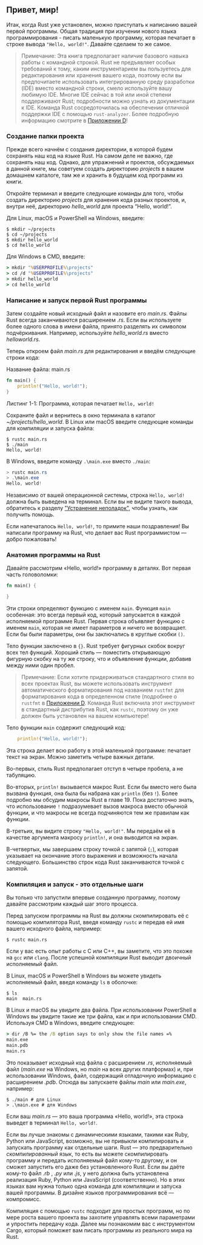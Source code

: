 ## Привет, мир!

Итак, когда Rust уже установлен, можно приступать к написанию вашей первой программы. Общая традиция при изучении нового языка программирования - писать маленькую программу, которая печатает в строке вывода `"Hello, world!"`. Давайте сделаем то же самое.

> Примечание: Эта книга предполагает наличие базового навыка работы с командной строкой. Rust не предъявляет особых требований к тому, каким инструментарием вы пользуетесь для редактирования или хранения вашего кода, поэтому если вы предпочитаете использовать интегрированную среду разработки (IDE) вместо командной строки, смело используйте вашу любимую IDE. Многие IDE сейчас в той или иной степени поддерживают Rust; подробности можно узнать из документации к IDE. Команда Rust сосредоточилась на обеспечении отличной поддержки IDE с помощью `rust-analyzer`. Более подробную информацию смотрите в [Приложении D]<!-- ignore -->!

### Создание папки проекта

Прежде всего начнём с создания директории, в которой будем сохранять наш код на языке Rust. На самом деле не важно, где сохранять наш код. Однако, для упражнений и проектов, обсуждаемых в данной книге, мы советуем создать директорию *projects* в вашем домашнем каталоге, там же и хранить в будущем код программ из книги.

Откройте терминал и введите следующие команды для того, чтобы создать директорию <em>projects</em> для хранения кода разных проектов, и, внутри неё, директорию <em>hello_world</em> для проекта “Hello, world!”.

Для Linux, macOS и PowerShell на Windows, введите:

```console
$ mkdir ~/projects
$ cd ~/projects
$ mkdir hello_world
$ cd hello_world
```

Для Windows в CMD, введите:

```cmd
> mkdir "%USERPROFILE%\projects"
> cd /d "%USERPROFILE%\projects"
> mkdir hello_world
> cd hello_world
```

### Написание и запуск первой Rust программы

Затем создайте новый исходный файл и назовите его *main.rs*. Файлы Rust всегда заканчиваются расширением *.rs*. Если вы используете более одного слова в имени файла, принято разделять их символом подчёркивания. Например, используйте *hello_world.rs* вместо *helloworld.rs*.

Теперь откроем файл *main.rs* для редактирования и введём следующие строки кода:

<span class="filename">Название файла: main.rs</span>

```rust
fn main() {
    println!("Hello, world!");
}
```

<span class="caption">Листинг 1-1: Программа, которая печатает <code>Hello, world!</code></span>

Сохраните файл и вернитесь в окно терминала в каталог *~/projects/hello_world*. В Linux или macOS введите следующие команды для компиляции и запуска файла:

```console
$ rustc main.rs
$ ./main
Hello, world!
```

В Windows, введите команду `.\main.exe` вместо `./main`:

```powershell
> rustc main.rs
> .\main.exe
Hello, world!
```

Независимо от вашей операционной системы, строка `Hello, world!` должна быть выведена на терминал. Если вы не видите такого вывода, обратитесь к разделу ["Устранение неполадок"], чтобы узнать, как получить помощь.

Если напечаталось `Hello, world!`, то примите наши поздравления! Вы написали программу на Rust, что делает вас Rust программистом — добро пожаловать!

### Анатомия программы на Rust

Давайте рассмотрим «Hello, world!» программу в деталях. Вот первая часть головоломки:

```rust
fn main() {

}
```

Эти строки определяют функцию с именем `main`. Функция `main` особенная: это всегда первый код, который запускается в каждой исполняемой программе Rust. Первая строка объявляет функцию с именем `main`, которая не имеет параметров и ничего не возвращает. Если бы были параметры, они бы заключались в круглые скобки `()`.

Тело функции заключено в `{}`. Rust требует фигурных скобок вокруг всех тел функций. Хороший стиль — поместить открывающую фигурную скобку на ту же строку, что и объявление функции, добавив между ними один пробел.

> Примечание: Если хотите придерживаться стандартного стиля во всех проектах Rust, вы можете использовать инструмент автоматического форматирования под названием `rustfmt` для форматирования кода в определенном стиле (подробнее о `rustfmt` в [Приложении D](appendix-04-useful-development-tools.md)<!-- ignore -->. Команда Rust включила этот инструмент в стандартный дистрибутив Rust, как `rustc`, поэтому он уже должен быть установлен на вашем компьютере!

Тело функции `main` содержит следующий код:

```rust
    println!("Hello, world!");
```

Эта строка делает всю работу в этой маленькой программе: печатает текст на экран. Можно заметить четыре важных детали.

Во-первых, стиль Rust предполагает отступ в четыре пробела, а не табуляцию.

Во-вторых, `println!` вызывается макрос Rust. Если бы вместо него была вызвана функция, она была бы набрана как `println` (без `!`). Более подробно мы обсудим макросы Rust в главе 19. Пока достаточно знать, что использование `!` подразумевает вызов макроса вместо обычной функции, и что макросы не всегда подчиняются тем же правилам как функции.

В-третьих, вы видите строку `"Hello, world!"`. Мы передаём её в качестве аргумента макросу `println!`, и она выводится на экран.

В-четвертых, мы завершаем строку точкой с запятой (`;`), которая указывает на окончание этого выражения и возможность начала следующего. Большинство строк кода Rust заканчиваются точкой с запятой.

### Компиляция и запуск - это отдельные шаги

Вы только что запустили впервые созданную программу, поэтому давайте рассмотрим каждый шаг этого процесса.

Перед запуском программы на Rust вы должны скомпилировать её с помощью компилятора Rust, введя команду `rustc` и передав ей имя вашего исходного файла, например:

```console
$ rustc main.rs
```

Если у вас есть опыт работы с C или C++, вы заметите, что это похоже на `gcc` или `clang`. После успешной компиляции Rust выводит двоичный исполняемый файл.

В Linux, macOS и PowerShell в Windows вы можете увидеть исполняемый файл, введя команду `ls` в оболочке:

```console
$ ls
main  main.rs
```

В Linux и macOS вы увидите два файла. При использовании PowerShell в Windows вы увидите такие же три файла, как и при использовании CMD. Используя CMD в Windows, введите следующее:

```cmd
> dir /B %= the /B option says to only show the file names =%
main.exe
main.pdb
main.rs
```

Это показывает исходный код файла с расширением *.rs*, исполняемый файл (*main.exe* на Windows, но *main* на всех других платформах) и, при использовании Windows, файл, содержащий отладочную информацию с расширением *.pdb*. Отсюда вы запускаете файлы *main* или *main.exe*, например:

```console
$ ./main # для Linux
> .\main.exe # для Windows
```

Если ваш *main.rs* — это ваша программа «Hello, world!», эта строка выведет в терминал `Hello, world!`.

Если вы лучше знакомы с динамическими языками, такими как Ruby, Python или JavaScript, возможно, вы не привыкли компилировать и запускать программу как отдельные шаги. Rust — это предварительно *скомпилированный* язык, то есть вы можете скомпилировать программу и передать исполняемый файл кому-то другому, и он сможет запустить его даже без установленного Rust. Если вы даёте кому-то файл *.rb* , *.py* или *.js*, у него должна быть установлена реализация Ruby, Python или JavaScript (соответственно). Но в этих языках вам нужна только одна команда для компиляции и запуска вашей программы. В дизайне языков программирования всё — компромисс.

Компиляция с помощью `rustc` подходит для простых программ, но по мере роста вашего проекта вы захотите управлять всеми параметрами и упростить передачу кода. Далее мы познакомим вас с инструментом Cargo, который поможет вам писать программы из реального мира на Rust.


["Устранение неполадок"]: ch01-01-installation.html#troubleshooting
[Приложении D]: appendix-04-useful-development-tools.md